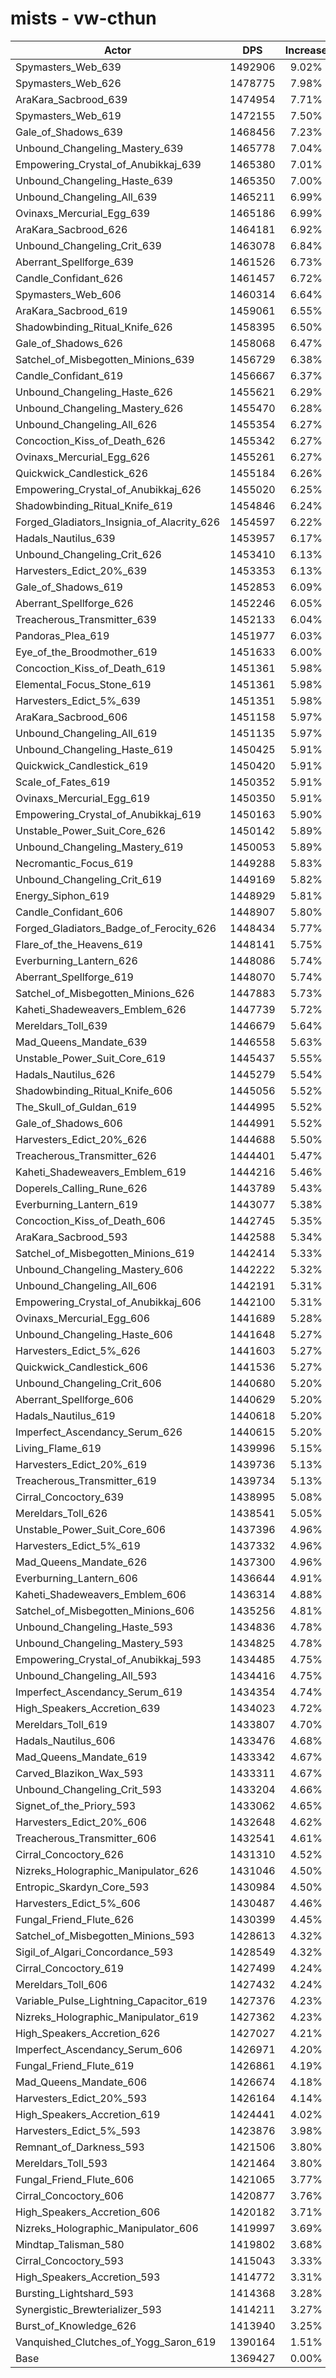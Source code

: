 # mists - vw-cthun
| Actor | DPS | Increase |
|---|:---:|:---:|
|Spymasters_Web_639|1492906|9.02%|
|Spymasters_Web_626|1478775|7.98%|
|AraKara_Sacbrood_639|1474954|7.71%|
|Spymasters_Web_619|1472155|7.50%|
|Gale_of_Shadows_639|1468456|7.23%|
|Unbound_Changeling_Mastery_639|1465778|7.04%|
|Empowering_Crystal_of_Anubikkaj_639|1465380|7.01%|
|Unbound_Changeling_Haste_639|1465350|7.00%|
|Unbound_Changeling_All_639|1465211|6.99%|
|Ovinaxs_Mercurial_Egg_639|1465186|6.99%|
|AraKara_Sacbrood_626|1464181|6.92%|
|Unbound_Changeling_Crit_639|1463078|6.84%|
|Aberrant_Spellforge_639|1461526|6.73%|
|Candle_Confidant_626|1461457|6.72%|
|Spymasters_Web_606|1460314|6.64%|
|AraKara_Sacbrood_619|1459061|6.55%|
|Shadowbinding_Ritual_Knife_626|1458395|6.50%|
|Gale_of_Shadows_626|1458068|6.47%|
|Satchel_of_Misbegotten_Minions_639|1456729|6.38%|
|Candle_Confidant_619|1456667|6.37%|
|Unbound_Changeling_Haste_626|1455621|6.29%|
|Unbound_Changeling_Mastery_626|1455470|6.28%|
|Unbound_Changeling_All_626|1455354|6.27%|
|Concoction_Kiss_of_Death_626|1455342|6.27%|
|Ovinaxs_Mercurial_Egg_626|1455261|6.27%|
|Quickwick_Candlestick_626|1455184|6.26%|
|Empowering_Crystal_of_Anubikkaj_626|1455020|6.25%|
|Shadowbinding_Ritual_Knife_619|1454846|6.24%|
|Forged_Gladiators_Insignia_of_Alacrity_626|1454597|6.22%|
|Hadals_Nautilus_639|1453957|6.17%|
|Unbound_Changeling_Crit_626|1453410|6.13%|
|Harvesters_Edict_20%_639|1453353|6.13%|
|Gale_of_Shadows_619|1452853|6.09%|
|Aberrant_Spellforge_626|1452246|6.05%|
|Treacherous_Transmitter_639|1452133|6.04%|
|Pandoras_Plea_619|1451977|6.03%|
|Eye_of_the_Broodmother_619|1451633|6.00%|
|Concoction_Kiss_of_Death_619|1451361|5.98%|
|Elemental_Focus_Stone_619|1451361|5.98%|
|Harvesters_Edict_5%_639|1451351|5.98%|
|AraKara_Sacbrood_606|1451158|5.97%|
|Unbound_Changeling_All_619|1451135|5.97%|
|Unbound_Changeling_Haste_619|1450425|5.91%|
|Quickwick_Candlestick_619|1450420|5.91%|
|Scale_of_Fates_619|1450352|5.91%|
|Ovinaxs_Mercurial_Egg_619|1450350|5.91%|
|Empowering_Crystal_of_Anubikkaj_619|1450163|5.90%|
|Unstable_Power_Suit_Core_626|1450142|5.89%|
|Unbound_Changeling_Mastery_619|1450053|5.89%|
|Necromantic_Focus_619|1449288|5.83%|
|Unbound_Changeling_Crit_619|1449169|5.82%|
|Energy_Siphon_619|1448929|5.81%|
|Candle_Confidant_606|1448907|5.80%|
|Forged_Gladiators_Badge_of_Ferocity_626|1448434|5.77%|
|Flare_of_the_Heavens_619|1448141|5.75%|
|Everburning_Lantern_626|1448086|5.74%|
|Aberrant_Spellforge_619|1448070|5.74%|
|Satchel_of_Misbegotten_Minions_626|1447883|5.73%|
|Kaheti_Shadeweavers_Emblem_626|1447739|5.72%|
|Mereldars_Toll_639|1446679|5.64%|
|Mad_Queens_Mandate_639|1446558|5.63%|
|Unstable_Power_Suit_Core_619|1445437|5.55%|
|Hadals_Nautilus_626|1445279|5.54%|
|Shadowbinding_Ritual_Knife_606|1445056|5.52%|
|The_Skull_of_Guldan_619|1444995|5.52%|
|Gale_of_Shadows_606|1444991|5.52%|
|Harvesters_Edict_20%_626|1444688|5.50%|
|Treacherous_Transmitter_626|1444401|5.47%|
|Kaheti_Shadeweavers_Emblem_619|1444216|5.46%|
|Doperels_Calling_Rune_626|1443789|5.43%|
|Everburning_Lantern_619|1443077|5.38%|
|Concoction_Kiss_of_Death_606|1442745|5.35%|
|AraKara_Sacbrood_593|1442588|5.34%|
|Satchel_of_Misbegotten_Minions_619|1442414|5.33%|
|Unbound_Changeling_Mastery_606|1442222|5.32%|
|Unbound_Changeling_All_606|1442191|5.31%|
|Empowering_Crystal_of_Anubikkaj_606|1442100|5.31%|
|Ovinaxs_Mercurial_Egg_606|1441689|5.28%|
|Unbound_Changeling_Haste_606|1441648|5.27%|
|Harvesters_Edict_5%_626|1441603|5.27%|
|Quickwick_Candlestick_606|1441536|5.27%|
|Unbound_Changeling_Crit_606|1440680|5.20%|
|Aberrant_Spellforge_606|1440629|5.20%|
|Hadals_Nautilus_619|1440618|5.20%|
|Imperfect_Ascendancy_Serum_626|1440615|5.20%|
|Living_Flame_619|1439996|5.15%|
|Harvesters_Edict_20%_619|1439736|5.13%|
|Treacherous_Transmitter_619|1439734|5.13%|
|Cirral_Concoctory_639|1438995|5.08%|
|Mereldars_Toll_626|1438541|5.05%|
|Unstable_Power_Suit_Core_606|1437396|4.96%|
|Harvesters_Edict_5%_619|1437332|4.96%|
|Mad_Queens_Mandate_626|1437300|4.96%|
|Everburning_Lantern_606|1436644|4.91%|
|Kaheti_Shadeweavers_Emblem_606|1436314|4.88%|
|Satchel_of_Misbegotten_Minions_606|1435256|4.81%|
|Unbound_Changeling_Haste_593|1434836|4.78%|
|Unbound_Changeling_Mastery_593|1434825|4.78%|
|Empowering_Crystal_of_Anubikkaj_593|1434485|4.75%|
|Unbound_Changeling_All_593|1434416|4.75%|
|Imperfect_Ascendancy_Serum_619|1434354|4.74%|
|High_Speakers_Accretion_639|1434023|4.72%|
|Mereldars_Toll_619|1433807|4.70%|
|Hadals_Nautilus_606|1433476|4.68%|
|Mad_Queens_Mandate_619|1433342|4.67%|
|Carved_Blazikon_Wax_593|1433311|4.67%|
|Unbound_Changeling_Crit_593|1433204|4.66%|
|Signet_of_the_Priory_593|1433062|4.65%|
|Harvesters_Edict_20%_606|1432648|4.62%|
|Treacherous_Transmitter_606|1432541|4.61%|
|Cirral_Concoctory_626|1431310|4.52%|
|Nizreks_Holographic_Manipulator_626|1431046|4.50%|
|Entropic_Skardyn_Core_593|1430984|4.50%|
|Harvesters_Edict_5%_606|1430487|4.46%|
|Fungal_Friend_Flute_626|1430399|4.45%|
|Satchel_of_Misbegotten_Minions_593|1428613|4.32%|
|Sigil_of_Algari_Concordance_593|1428549|4.32%|
|Cirral_Concoctory_619|1427499|4.24%|
|Mereldars_Toll_606|1427432|4.24%|
|Variable_Pulse_Lightning_Capacitor_619|1427376|4.23%|
|Nizreks_Holographic_Manipulator_619|1427362|4.23%|
|High_Speakers_Accretion_626|1427027|4.21%|
|Imperfect_Ascendancy_Serum_606|1426971|4.20%|
|Fungal_Friend_Flute_619|1426861|4.19%|
|Mad_Queens_Mandate_606|1426674|4.18%|
|Harvesters_Edict_20%_593|1426164|4.14%|
|High_Speakers_Accretion_619|1424441|4.02%|
|Harvesters_Edict_5%_593|1423876|3.98%|
|Remnant_of_Darkness_593|1421506|3.80%|
|Mereldars_Toll_593|1421464|3.80%|
|Fungal_Friend_Flute_606|1421065|3.77%|
|Cirral_Concoctory_606|1420877|3.76%|
|High_Speakers_Accretion_606|1420182|3.71%|
|Nizreks_Holographic_Manipulator_606|1419997|3.69%|
|Mindtap_Talisman_580|1419802|3.68%|
|Cirral_Concoctory_593|1415043|3.33%|
|High_Speakers_Accretion_593|1414772|3.31%|
|Bursting_Lightshard_593|1414368|3.28%|
|Synergistic_Brewterializer_593|1414211|3.27%|
|Burst_of_Knowledge_626|1413940|3.25%|
|Vanquished_Clutches_of_Yogg_Saron_619|1390164|1.51%|
|Base|1369427|0.00%|
